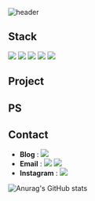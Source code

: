 ![header](https://capsule-render.vercel.app/api?type=waving&color=gradient&customColorList=12&height=250&section=header&text=Hyundong&nbsp;Sung&animation=fadeIn&20render&fontSize=60)

## Stack
<img src="https://img.shields.io/badge/Java-6DB33F?style=for-the-badge&logo=Java&logoColor=white">  <img src="https://img.shields.io/badge/Python-3776AB?style=for-the-badge&logo=Python&logoColor=yellow">  <img src="https://img.shields.io/badge/Django-092E20?style=for-the-badge&logo=Python&logoColor=white">  <img src="https://img.shields.io/badge/C++-00599C?style=for-the-badge&logo=Cplusplus&logoColor=white">  <img src="https://img.shields.io/badge/C-A8B9CC?style=for-the-badge&logo=C&logoColor=white">




## Project




## PS




## Contact
- **Blog** :  <a href="" target="_blank"><img src="https://img.shields.io/badge/DevBlog-123456?style=round-square&logo=Tistory&logoColor=green"/></a>
- **Email** : <img src="https://img.shields.io/badge/hdsung98-EA4335?style=round-square&logo=Gmail&logoColor=white"/> <img src="https://img.shields.io/badge/hdsung98-03C75A?style=round-square&logo=Naver&logoColor=white"/>
- **Instagram** :  <a href="" target="_blank"><img src="https://img.shields.io/badge/brighteast_98-E4405F?style=round-square&logo=Instagram&logoColor=white"/></a>

![Anurag's GitHub stats](https://github-readme-stats.vercel.app/api?username=hyundongSung&show_icons=true&theme=gruvbox)
